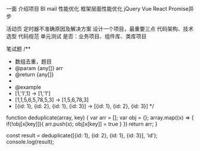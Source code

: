 一面
介绍项目
BI
mail
性能优化
框架层面性能优化
jQuery Vue React
Promise异步

活动页 定时器不准确原因及解决方案
设计一个项目，最重要三点
   代码架构、技术选型
   代码规范
   单元测试 是否：业务项目、组件库、类库项目





笔试题
/**
* 数组去重，题目
* @param {any[]} arr
* @return {any[]}
*
* @example
* [1,'1',1] -> [1,'1']
* [1,1,5,6,5,78,5,3] -> [1,5,6,78,3]
* [{id: 1}, {id: 2}, {id: 1}, {id: 3}] -> [{id: 1}, {id: 2}, {id: 3}]
*/

function deduplicate(array, key) {
var arr = [];
var obj = {};
array.map((x) => {
if(!obj[x[key]]){
arr.push(x);
obj[x[key]] = true
}
})
return arr;
}


const result = deduplicate([{id: 1}, {id: 2}, {id: 1}, {id: 3}], 'id');
console.log(result);

